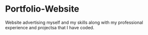 # Portfolio-Website
Website advertising myself and my skills along with my professional experience and projectsa that I have coded.
